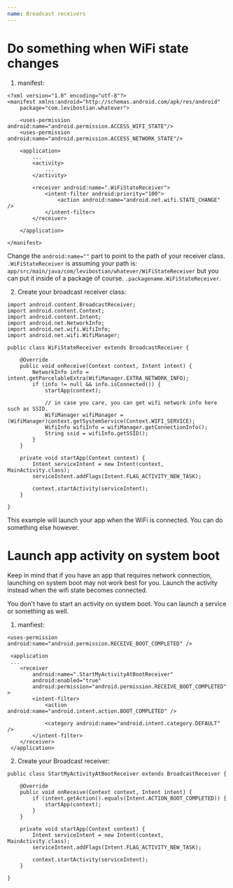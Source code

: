 ```yaml
---
name: Broadcast receivers
---
```


# Do something when WiFi state changes

1. manifest:
```
<?xml version="1.0" encoding="utf-8"?>
<manifest xmlns:android="http://schemas.android.com/apk/res/android"
    package="com.levibostian.whatever">

    <uses-permission android:name="android.permission.ACCESS_WIFI_STATE"/>
    <uses-permission android:name="android.permission.ACCESS_NETWORK_STATE"/>

    <application>
        ...
        <activity>
            ...
        </activity>

        <receiver android:name=".WiFiStateReceiver">
            <intent-filter android:priority="100">
                <action android:name="android.net.wifi.STATE_CHANGE" />
            </intent-filter>
        </receiver>

    </application>

</manifest>
```
Change the `android:name=""` part to point to the path of your receiver class. `.WiFiStateReceiver` is assuming your path is: `app/src/main/java/com/levibostian/whatever/WiFiStateReceiver` but you can put it inside of a package of course. `.packagename.WiFiStateReceiver`.

2. Create your broadcast receiver class:
```
import android.content.BroadcastReceiver;
import android.content.Context;
import android.content.Intent;
import android.net.NetworkInfo;
import android.net.wifi.WifiInfo;
import android.net.wifi.WifiManager;

public class WiFiStateReceiver extends BroadcastReceiver {

    @Override
    public void onReceive(Context context, Intent intent) {
        NetworkInfo info = intent.getParcelableExtra(WifiManager.EXTRA_NETWORK_INFO);
        if (info != null && info.isConnected()) {
            startApp(context);

            // in case you care, you can get wifi network info here such as SSID.
            WifiManager wifiManager = (WifiManager)context.getSystemService(Context.WIFI_SERVICE);
            WifiInfo wifiInfo = wifiManager.getConnectionInfo();
            String ssid = wifiInfo.getSSID();
        }
    }

    private void startApp(Context context) {
        Intent serviceIntent = new Intent(context, MainActivity.class);
        serviceIntent.addFlags(Intent.FLAG_ACTIVITY_NEW_TASK);

        context.startActivity(serviceIntent);
    }

}
```
This example will launch your app when the WiFi is connected. You can do something else however.

# Launch app activity on system boot

Keep in mind that if you have an app that requires network connection, launching on system boot may not work best for you. Launch the activity instead when the wifi state becomes connected.

You don't have to start an activity on system boot. You can launch a service or something as well.

1. manfiest:
```
<uses-permission android:name="android.permission.RECEIVE_BOOT_COMPLETED" />

 <application
 ...
    <receiver
        android:name=".StartMyActivityAtBootReceiver"
        android:enabled="true"
        android:permission="android.permission.RECEIVE_BOOT_COMPLETED" >
        <intent-filter>
            <action android:name="android.intent.action.BOOT_COMPLETED" />

            <category android:name="android.intent.category.DEFAULT" />
        </intent-filter>
    </receiver>
 </application>
```

2. Create your Broadcast receiver:
```
public class StartMyActivityAtBootReceiver extends BroadcastReceiver {

    @Override
    public void onReceive(Context context, Intent intent) {
        if (intent.getAction().equals(Intent.ACTION_BOOT_COMPLETED)) {
            startApp(context);
        }
    }

    private void startApp(Context context) {
        Intent serviceIntent = new Intent(context, MainActivity.class);
        serviceIntent.addFlags(Intent.FLAG_ACTIVITY_NEW_TASK);

        context.startActivity(serviceIntent);
    }

}
```

